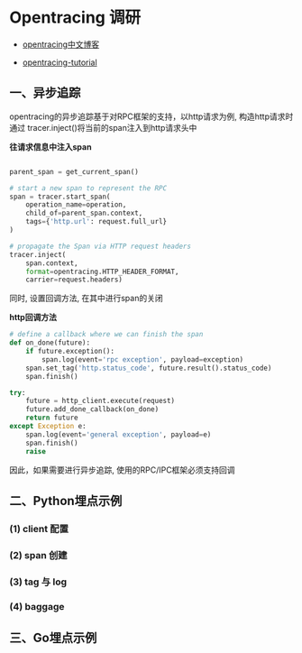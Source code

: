 # Opentracing 调研


- [opentracing中文博客](https://wu-sheng.gitbooks.io/opentracing-io/content/pages/instrumentation/common-use-cases.html)

- [opentracing-tutorial](https://github.com/yurishkuro/opentracing-tutorial)

## 一、异步追踪

opentracing的异步追踪基于对RPC框架的支持，以http请求为例, 构造http请求时通过 tracer.inject()将当前的span注入到http请求头中

**往请求信息中注入span**

```python

parent_span = get_current_span()

# start a new span to represent the RPC
span = tracer.start_span(
    operation_name=operation,
    child_of=parent_span.context,
    tags={'http.url': request.full_url}
)

# propagate the Span via HTTP request headers
tracer.inject(
    span.context,
    format=opentracing.HTTP_HEADER_FORMAT,
    carrier=request.headers)

```

同时, 设置回调方法, 在其中进行span的关闭

**http回调方法**

```python
# define a callback where we can finish the span
def on_done(future):
    if future.exception():
        span.log(event='rpc exception', payload=exception)
    span.set_tag('http.status_code', future.result().status_code)
    span.finish()

try:
    future = http_client.execute(request)
    future.add_done_callback(on_done)
    return future
except Exception e:
    span.log(event='general exception', payload=e)
    span.finish()
    raise
```

因此，如果需要进行异步追踪, 使用的RPC/IPC框架必须支持回调


## 二、Python埋点示例

### (1) client 配置

### (2) span 创建

### (3) tag 与 log

### (4) baggage


## 三、Go埋点示例






